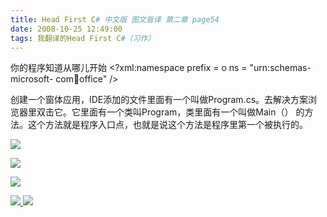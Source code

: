 ```yaml
---
title: Head First C# 中文版 图文皆译 第二章 page54
date: 2008-10-25 12:49:00
tags: 我翻译的Head First C#（习作）
---
```

你的程序知道从哪儿开始  <?xml:namespace prefix = o ns = "urn:schemas-microsoft-
com:office:office" />

创建一个窗体应用，IDE添加的文件里面有一个叫做Program.cs。去解决方案浏览器里双击它。它里面有一个类叫Program，类里面有一个叫做Main（）
的方法。这个方法就是程序入口点，也就是说这个方法是程序里第一个被执行的。

![](https://p-blog.csdn.net/images/p_blog_csdn_net/cuipengfei1/EntryImages/20081025/%E6%88%AA%E5%9B%BE03.jpg)

![](https://p-blog.csdn.net/images/p_blog_csdn_net/cuipengfei1/EntryImages/20081025/%E6%88%AA%E5%9B%BE04.jpg)

![](https://p-blog.csdn.net/images/p_blog_csdn_net/cuipengfei1/EntryImages/20081025/%E6%88%AA%E5%9B%BE05.jpg)



[ ![](https://profile.csdnimg.cn/5/2/5/3_cuipengfei1)
![](https://g.csdnimg.cn/static/user-reg-year/1x/11.png)
](https://blog.csdn.net/cuipengfei1)





